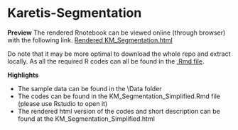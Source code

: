# Karetis-Segmentation

**Preview**
The rendered Rnotebook can be viewed online (through browser) with the following link.
[Rendered KM_Segmentation.html](https://htmlpreview.github.io/?https://github.com/minghao51/Karetis-Segmentation/blob/master/KM_Segmentation_Simplified.html)

Do note that it may be more optimal to download the whole repo and extract locally. As all the required R codes can all be found in the [.Rmd file](https://github.com/minghao51/Karetis-Segmentation/blob/master/KM_Segmentation_Simplified.Rmd).

**Highlights**

- The sample data can be found in the \Data folder
- The codes can be found in the KM_Segmentation_Simplified.Rmd file (please use Rstudio to open it)
- The rendered html version of the codes and short description can be found at the KM_Segmentation_Simplified.html
